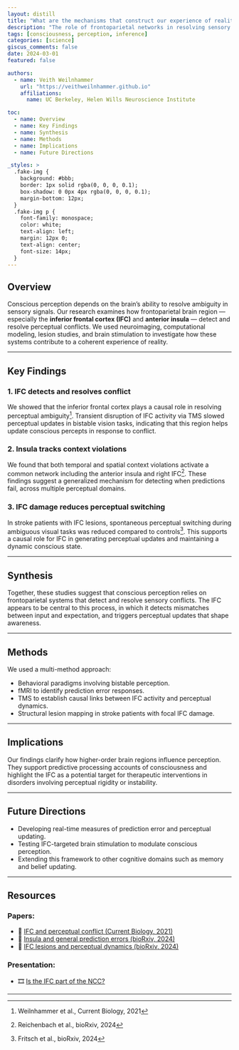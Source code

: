 ```yaml
---
layout: distill
title: "What are the mechanisms that construct our experience of reality?"
description: "The role of frontoparietal networks in resolving sensory ambiguity."
tags: [consciousness, perception, inference]
categories: [science]
giscus_comments: false
date: 2024-03-01
featured: false

authors:
  - name: Veith Weilnhammer
    url: "https://veithweilnhammer.github.io"
    affiliations:
      name: UC Berkeley, Helen Wills Neuroscience Institute

toc:
  - name: Overview
  - name: Key Findings
  - name: Synthesis
  - name: Methods
  - name: Implications
  - name: Future Directions

_styles: >
  .fake-img {
    background: #bbb;
    border: 1px solid rgba(0, 0, 0, 0.1);
    box-shadow: 0 0px 4px rgba(0, 0, 0, 0.1);
    margin-bottom: 12px;
  }
  .fake-img p {
    font-family: monospace;
    color: white;
    text-align: left;
    margin: 12px 0;
    text-align: center;
    font-size: 14px;
  }
---
```


## Overview

Conscious perception depends on the brain’s ability to resolve ambiguity in sensory signals. Our research examines how frontoparietal brain region — especially the **inferior frontal cortex (IFC)** and **anterior insula** — detect and resolve perceptual conflicts. We used neuroimaging, computational modeling, lesion studies, and brain stimulation to investigate how these systems contribute to a coherent experience of reality.

---

## Key Findings

### 1. IFC detects and resolves conflict

We showed that the inferior frontal cortex plays a causal role in resolving perceptual ambiguity[^1]. Transient disruption of IFC activity via TMS slowed perceptual updates in bistable vision tasks, indicating that this region helps update conscious percepts in response to conflict.

### 2. Insula tracks context violations

We found that both temporal and spatial context violations activate a common network including the anterior insula and right IFC[^2]. These findings suggest a generalized mechanism for detecting when predictions fail, across multiple perceptual domains.

### 3. IFC damage reduces perceptual switching

In stroke patients with IFC lesions, spontaneous perceptual switching during ambiguous visual tasks was reduced compared to controls[^3]. This supports a causal role for IFC in generating perceptual updates and maintaining a dynamic conscious state.

---

## Synthesis

Together, these studies suggest that conscious perception relies on frontoparietal systems that detect and resolve sensory conflicts. The IFC appears to be central to this process, in which it detects mismatches between input and expectation, and triggers perceptual updates that shape awareness.

---

## Methods

We used a multi-method approach:

- Behavioral paradigms involving bistable perception.
- fMRI to identify prediction error responses.
- TMS to establish causal links between IFC activity and perceptual dynamics.
- Structural lesion mapping in stroke patients with focal IFC damage.

---

## Implications

Our findings clarify how higher-order brain regions influence perception. They support predictive processing accounts of consciousness and highlight the IFC as a potential target for therapeutic interventions in disorders involving perceptual rigidity or instability.

---

## Future Directions

- Developing real-time measures of prediction error and perceptual updating.
- Testing IFC-targeted brain stimulation to modulate conscious perception.
- Extending this framework to other cognitive domains such as memory and belief updating.

---

## Resources

### Papers:

- 📄 [IFC and perceptual conflict (Current Biology, 2021)](https://doi.org/10.1016/j.cub.2021.04.043)  
- 📄 [Insula and general prediction errors (bioRxiv, 2024)](https://doi.org/10.1101/2024.05.29.595872)  
- 📄 [IFC lesions and perceptual dynamics (bioRxiv, 2024)](https://doi.org/10.1101/2024.08.24.609496)

### Presentation:

- 🎞️ [Is the IFC part of the NCC?](https://veithweilnhammer.github.io/assets/reveal/CCN.html)

---

[^1]: Weilnhammer et al., Current Biology, 2021  
[^2]: Reichenbach et al., bioRxiv, 2024  
[^3]: Fritsch et al., bioRxiv, 2024